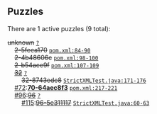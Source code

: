 ## Puzzles

There are 1 active puzzles (9 total):


<del>unknown</del> [`?`](../master/?)<br/>
&nbsp;&nbsp;&nbsp;&nbsp;<del>2-5feea170</del> [`pom.xml:84-90`](../master/pom.xml#L84-L90)<br/>
&nbsp;&nbsp;&nbsp;&nbsp;<del>2-4b48606c</del> [`pom.xml:98-100`](../master/pom.xml#L98-L100)<br/>
&nbsp;&nbsp;&nbsp;&nbsp;<del>2-b54ace9f</del> [`pom.xml:107-109`](../master/pom.xml#L107-L109)<br/>
&nbsp;&nbsp;&nbsp;&nbsp;[<del>32</del>](https://github.com/jcabi/jcabi-xml/issues/32) [`?`](../master/?)<br/>
&nbsp;&nbsp;&nbsp;&nbsp;&nbsp;&nbsp;&nbsp;&nbsp;<del>32-8743edc8</del> [`StrictXMLTest.java:171-176`](../master/src/test/java/com/jcabi/xml/StrictXMLTest.java#L171-L176)<br/>
&nbsp;&nbsp;&nbsp;&nbsp;[#72](https://github.com/jcabi/jcabi-xml/issues/72):[**70-64aec8f3**](https://github.com/jcabi/jcabi-xml/issues/72) [`pom.xml:217-221`](../master/pom.xml#L217-L221)<br/>
&nbsp;&nbsp;&nbsp;&nbsp;[#96](https://github.com/jcabi/jcabi-xml/issues/96):[<del>96</del>](https://github.com/jcabi/jcabi-xml/issues/96) [`?`](../master/?)<br/>
&nbsp;&nbsp;&nbsp;&nbsp;&nbsp;&nbsp;&nbsp;&nbsp;[#115](https://github.com/jcabi/jcabi-xml/issues/115):[<del>96-5e311117</del>](https://github.com/jcabi/jcabi-xml/issues/115) [`StrictXMLTest.java:60-63`](../master/src/test/java/com/jcabi/xml/StrictXMLTest.java#L60-L63)<br/>
